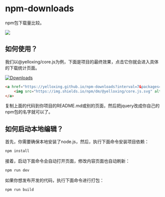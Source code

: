 # npm-downloads
npm包下载量比较。

<img align="center" src="https://github.com/yelloxing/npm-downloads/blob/master/src/asset/npm.png">

如何使用？
--------------------------------------
我们以@yelloxing/core.js为例，下面是项目的最终效果，点击它你就会进入具体的下载统计页面。

<a href="https://yelloxing.github.io/npm-downloads?interval=7&packages=@yelloxing/core.js"><img src="https://img.shields.io/npm/dm/@yelloxing/core.js.svg" alt="Downloads"></a>

```html
<a href="https://yelloxing.github.io/npm-downloads?interval=7&packages=@yelloxing/core.js">
    <img src="https://img.shields.io/npm/dm/@yelloxing/core.js.svg" alt="Downloads">
</a>
```

复制上面的代码到你项目的README.md或别的页面，然后把jquery改成你自己的npm包的名字就可以了。

如何启动本地编辑？
--------------------------------------
首先，你需要确保本地安装了node.js，然后，执行下面命令安装项目依赖：

```bash
npm install
```

接着，启动下面命令会自动打开页面，修改内容页面也自动刷新：

```bash
npm run dev
```

如果你想发布开发的代码，执行下面命令进行打包：

```bash
npm run build
```
